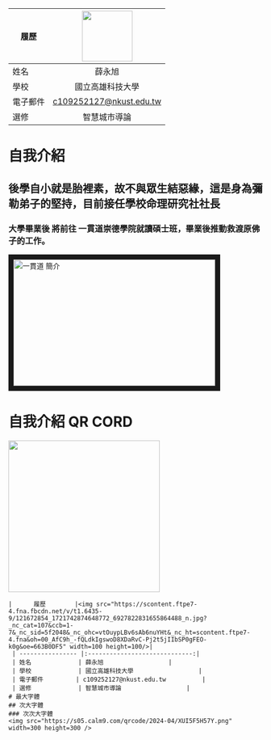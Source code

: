 |      履歷        |<img src="https://scontent.ftpe7-4.fna.fbcdn.net/v/t1.6435-9/121672854_1721742874648772_6927822831655864488_n.jpg?_nc_cat=107&ccb=1-7&_nc_sid=5f2048&_nc_ohc=vtOuypLBv6sAb6nuYHt&_nc_ht=scontent.ftpe7-4.fna&oh=00_AfC9h_-fQLdkIgswoD8XDaRvC-Pj2t5jIIbSP0gFEO-k0g&oe=663B0DF5" width=100 height=100/>|
 | ---------------- |:-----------------------------:|
 | 姓名             | 薛永旭                  |
 | 學校             | 國立高雄科技大學                  |
 | 電子郵件         | c109252127@nkust.edu.tw          |
 | 選修             | 智慧城市導論                  |
# 自我介紹
## 後學自小就是胎裡素，故不與眾生結惡緣，這是身為彌勒弟子的堅持，目前接任學校命理研究社社長
### 大學畢業後 將前往 一貫道崇德學院就讀碩士班，畢業後推動救渡原佛子的工作。
<a href="https://www.youtube.com/watch?v=Hc0lAc9iIbo&list=PLUzbsNc1G_CQ3nKCP3uIicYJihHrSo_7m" target="_blank"><img src="https://i.ytimg.com/vi/Hc0lAc9iIbo/hqdefault.jpg?sqp=-oaymwEbCKgBEF5IVfKriqkDDggBFQAAiEIYAXABwAEG&rs=AOn4CLC0SauOGQt-a3FQVyhkpiTwQCVxKg"
alt="一貫道 簡介 " width="400" height="250" border="10" /></a>

# 自我介紹 QR CORD
<img src="https://s05.calm9.com/qrcode/2024-04/XUI5F5H57Y.png" width=300 height=300 />

```
|      履歷        |<img src="https://scontent.ftpe7-4.fna.fbcdn.net/v/t1.6435-9/121672854_1721742874648772_6927822831655864488_n.jpg?_nc_cat=107&ccb=1-7&_nc_sid=5f2048&_nc_ohc=vtOuypLBv6sAb6nuYHt&_nc_ht=scontent.ftpe7-4.fna&oh=00_AfC9h_-fQLdkIgswoD8XDaRvC-Pj2t5jIIbSP0gFEO-k0g&oe=663B0DF5" width=100 height=100/>|
 | ---------------- |:-----------------------------:|
 | 姓名             | 薛永旭                  |
 | 學校             | 國立高雄科技大學                  |
 | 電子郵件         | c109252127@nkust.edu.tw          |
 | 選修             | 智慧城市導論                  |
# 最大字體
## 次大字體
### 次次大字體
<img src="https://s05.calm9.com/qrcode/2024-04/XUI5F5H57Y.png" width=300 height=300 />

```
